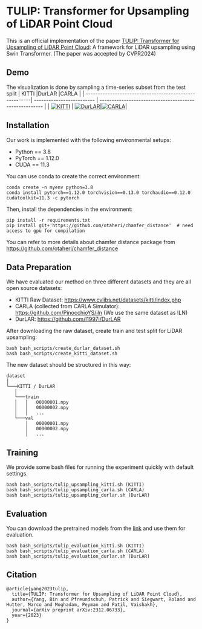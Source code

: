 # TULIP: Transformer for Upsampling of LiDAR Point Cloud
This is an official implementation of the paper [TULIP: Transformer for Upsampling of LiDAR Point Cloud](https://arxiv.org/abs/2312.06733): A framework for LiDAR upsampling using Swin Transformer. (The paper was accepted by CVPR2024)
## Demo
The visualization is done by sampling a time-series subset from the test split
| KITTI                     |DurLAR                                                  |CARLA               |
| -------------------------------------------------------| ------------------------- | ------------------------------------------------------ |
| [![KITTI](http://img.youtube.com/vi/652crBsy6K4/0.jpg)](https://youtu.be/652crBsy6K4) | [![DurLAR](http://img.youtube.com/vi/c0fOlVC-I5Y/0.jpg)](https://youtu.be/c0fOlVC-I5Y)|[![CARLA](http://img.youtube.com/vi/gQ3jd9Z80vo/0.jpg)](https://youtu.be/gQ3jd9Z80vo)|

## Installation
Our work is implemented with the following environmental setups:
* Python == 3.8
* PyTorch == 1.12.0
* CUDA == 11.3

You can use conda to create the correct environment:
```
conda create -n myenv python=3.8
conda install pytorch==1.12.0 torchvision==0.13.0 torchaudio==0.12.0 cudatoolkit=11.3 -c pytorch
```

Then, install the dependencies in the environment:
```
pip install -r requirements.txt
pip install git+'https://github.com/otaheri/chamfer_distance'  # need access to gpu for compilation
```
You can refer to more details about chamfer distance package from https://github.com/otaheri/chamfer_distance

## Data Preparation
We have evaluated our method on three different datasets and they are all open source datasets:
* KITTI Raw Dataset: https://www.cvlibs.net/datasets/kitti/index.php 
* CARLA (collected from CARLA Simulator): https://github.com/PinocchioYS/iln (We use the same dataset as ILN)
* DurLAR: https://github.com/l1997i/DurLAR

After downloading the raw dataset, create train and test split for LiDAR upsampling:
```
bash bash_scripts/create_durlar_dataset.sh
bash bash_scripts/create_kitti_dataset.sh
```
The new dataset should be structured in this way:
```
dataset
│
└───KITTI / DurLAR
   │
   └───train
   │   │   00000001.npy
   │   │   00000002.npy
   │   │   ...
   └───val
       │   00000001.npy
       │   00000002.npy
       │   ...
```

## Training
We provide some bash files for running the experiment quickly with default settings. 
```
bash bash_scripts/tulip_upsampling_kitti.sh (KITTI)
bash bash_scripts/tulip_upsampling_carla.sh (CARLA)
bash bash_scripts/tulip_upsampling_durlar.sh (DurLAR)
```

## Evaluation
You can download the pretrained models from the [link](https://drive.google.com/file/d/15Ty7sKOrFHhB94vLBJOKasXaz1_DCa8o/view?usp=drive_link) and use them for evaluation.
```
bash bash_scripts/tulip_evaluation_kitti.sh (KITTI)
bash bash_scripts/tulip_evaluation_carla.sh (CARLA)
bash bash_scripts/tulip_evaluation_durlar.sh (DurLAR)
```

## Citation
```
@article{yang2023tulip,
  title={TULIP: Transformer for Upsampling of LiDAR Point Cloud},
  author={Yang, Bin and Pfreundschuh, Patrick and Siegwart, Roland and Hutter, Marco and Moghadam, Peyman and Patil, Vaishakh},
  journal={arXiv preprint arXiv:2312.06733},
  year={2023}
}
```